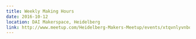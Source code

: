 ```yaml
---
title: Weekly Making Hours
date: 2016-10-12
location: DAI Makerspace, Heidelberg
link: http://www.meetup.com/Heidelberg-Makers-Meetup/events/xtqvnlyvnbqb/
---
```

